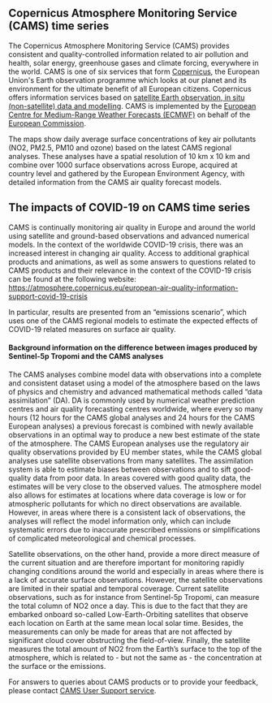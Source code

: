 ## Copernicus Atmosphere Monitoring Service (CAMS) time series
The Copernicus Atmosphere Monitoring Service (CAMS) provides consistent and quality-controlled information related to air pollution and health, solar energy, greenhouse gases and climate forcing, everywhere in the world. CAMS is one of six services that form [Copernicus](http://www.copernicus.eu/), the European Union's Earth observation programme which looks at our planet and its environment for the ultimate benefit of all European citizens. Copernicus offers information services based on [satellite Earth observation, in situ (non-satellite) data and modelling](https://atmosphere.copernicus.eu/what-we-do). CAMS is implemented by the [European Centre for Medium-Range Weather Forecasts (ECMWF)](http://www.ecmwf.int/) on behalf of the [European Commission](http://ec.europa.eu/growth/sectors/space/copernicus/). 

The maps show daily average surface concentrations of key air pollutants (NO2, PM2.5, PM10 and ozone) based on the latest CAMS regional analyses. These analyses have a spatial resolution of 10 km x 10 km and combine over 1000 surface observations across Europe, acquired at country level and gathered by the European Environment Agency, with detailed information from the CAMS air quality forecast models. 

## The impacts of COVID-19 on CAMS time series
CAMS is continually monitoring air quality in Europe and around the world using satellite and ground-based observations and advanced numerical models. In the context of the worldwide COVID-19 crisis, there was an increased interest in changing air quality. Access to additional graphical products and animations, as well as some answers to questions related to CAMS products and their relevance in the context of the COVID-19 crisis can be found at the following website: https://atmosphere.copernicus.eu/european-air-quality-information-support-covid-19-crisis 

In particular, results are presented from an “emissions scenario”, which uses one of the CAMS regional models to estimate the expected effects of COVID-19 related measures on surface air quality.

#### Background information on the difference between images produced by Sentinel-5p Tropomi and the CAMS analyses

The CAMS analyses combine model data with observations into a complete and consistent dataset using a model of the atmosphere based on the laws of physics and chemistry and advanced mathematical methods called “data assimilation” (DA). DA is commonly used by numerical weather prediction centres and air quality forecasting centres worldwide, where every so many hours (12 hours for the CAMS global analyses and 24 hours for the CAMS European analyses) a previous forecast is combined with newly available observations in an optimal way to produce a new best estimate of the state of the atmosphere. The CAMS European analyses use the regulatory air quality observations provided by EU member states, while the CAMS global analyses use satellite observations from many satellites. The assimilation system is able to estimate biases between observations and to sift good-quality data from poor data. In areas covered with good quality data, the estimates will be very close to the observed values. The atmosphere model also allows for estimates at locations where data coverage is low or for atmospheric pollutants for which no direct observations are available. However, in areas where there is a consistent lack of observations, the analyses will reflect the model information only, which can include systematic errors due to inaccurate prescribed emissions or simplifications of complicated meteorological and chemical processes.

Satellite observations, on the other hand, provide a more direct measure of the current situation and are therefore important for monitoring rapidly changing conditions around the world and especially in areas where there is a lack of accurate surface observations. However, the satellite observations are limited in their spatial and temporal coverage. Current satellite observations, such as for instance from Sentinel-5p Tropomi, can measure the total column of NO2 once a day. This is due to the fact that they are embarked onboard so-called Low-Earth-Orbiting satellites that observe each location on Earth at the same mean local solar time. Besides, the measurements can only be made for areas that are not affected by significant cloud cover obstructing the field-of-view. Finally, the satellite measures the total amount of NO2 from the Earth’s surface to the top of the atmosphere, which is related to - but not the same as - the concentration at the surface or the emissions.

For answers to queries about CAMS products or to provide your feedback, please contact [CAMS User Support service](mailto:copernicus-support@ecmwf.int).
